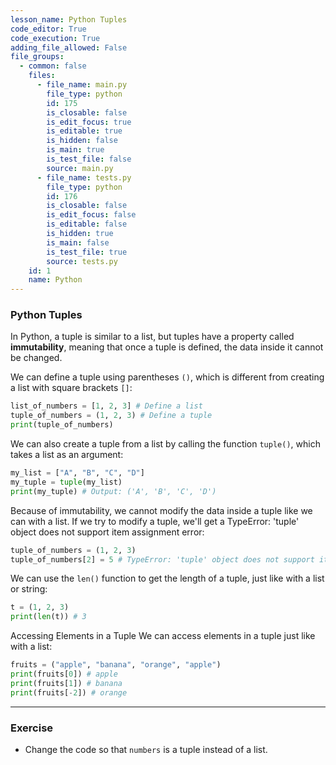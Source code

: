 ```yaml
---
lesson_name: Python Tuples
code_editor: True
code_execution: True
adding_file_allowed: False
file_groups:
  - common: false
    files:
      - file_name: main.py
        file_type: python
        id: 175
        is_closable: false
        is_edit_focus: true
        is_editable: true
        is_hidden: false
        is_main: true
        is_test_file: false
        source: main.py
      - file_name: tests.py
        file_type: python
        id: 176
        is_closable: false
        is_edit_focus: false
        is_editable: false
        is_hidden: true
        is_main: false
        is_test_file: true
        source: tests.py
    id: 1
    name: Python
---
```


### Python Tuples

In Python, a tuple is similar to a list, but tuples have a property called **immutability**, meaning that once a tuple is defined, the data inside it cannot be changed.

We can define a tuple using parentheses `()`, which is different from creating a list with square brackets `[]`:

```python
list_of_numbers = [1, 2, 3] # Define a list
tuple_of_numbers = (1, 2, 3) # Define a tuple
print(tuple_of_numbers)
```

We can also create a tuple from a list by calling the function `tuple()`, which takes a list as an argument:

```python
my_list = ["A", "B", "C", "D"]
my_tuple = tuple(my_list)
print(my_tuple) # Output: ('A', 'B', 'C', 'D')
```

Because of immutability, we cannot modify the data inside a tuple like we can with a list. If we try to modify a tuple, we'll get a <span class="text-red-500">TypeError: 'tuple' object does not support item assignment error:</span>

```python
tuple_of_numbers = (1, 2, 3)
tuple_of_numbers[2] = 5 # TypeError: 'tuple' object does not support item assignment
```

We can use the `len()` function to get the length of a tuple, just like with a list or string:

```python
t = (1, 2, 3)
print(len(t)) # 3
```

Accessing Elements in a Tuple
We can access elements in a tuple just like with a list:

```python
fruits = ("apple", "banana", "orange", "apple")
print(fruits[0]) # apple
print(fruits[1]) # banana
print(fruits[-2]) # orange
```

---

### Exercise

<ul>
<li id="test-1">Change the code so that <code>numbers</code> is a tuple instead of a list.</li>
</ul>
